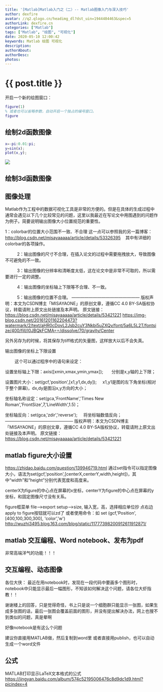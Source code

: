 ```yaml
---
title: '[Matlab]Matlab入门之（二）-- Matlab图像入门与深入技巧'
author: dexfire
avatar: //q2.qlogo.cn/headimg_dl?dst_uin=1944404463&spec=5
authorLink: dexfire.cn
categories: ["Matlab"]
tags: ["Matlab", "绘图", "可视化"]
date: 2020-05-10 12:00:42
keywords: Matlab 绘图 可视化
description:
authorAbout:
authorDesc:
photos:
---
```


# {{ post.title }}

开启一个新的绘图窗口：
```matlab
figure(1)
% 或者也可以省略参数，自动开启一个独占的编号窗口。
figure
```


## 绘制2d函数图像

```matlab
x=-pi:0.01:pi;
y=sin(x);
plot(x,y);
```

![](/imgs/QQ截图20200514005100.png)

## 绘制3d函数图像

## 图像处理
 Matlab作为工程中的数据可视化工具是非常的方便的。但是在具体的生成过程中通常会遇见以下几个比较常见的问题，这里以我最近在写论文中用图遇到的问题作为例子。简要说明输出图像大小位置规范的重要性。

 
  1：colorbar的位置大小范围不一致、不合理
这一点可以参照我的另一篇博客：http://blog.csdn.net/misayaaaaa/article/details/53326395    其中有详细的colorbar的各项操作。

          2：输出图像的尺寸不合理，在插入论文的过程中需要拖拽放大，导致图像不可避免的不一致。

          3：输出图像的分辨率和清晰度太低，这在论文中是非常不可取的，所以需要进行一定的调整。

          4：输出图像的坐标轴上下限等不合理、不一致。

          5：输出图像的位置不合理。
————————————————
版权声明：本文为CSDN博主「MISAYAONE」的原创文章，遵循CC 4.0 BY-SA版权协议，转载请附上原文出处链接及本声明。
原文链接：https://blog.csdn.net/misayaaaaa/article/details/53421221
  https://img-blog.csdn.net/20161201162204473?watermark/2/text/aHR0cDovL2Jsb2cuY3Nkbi5uZXQv/font/5a6L5L2T/fontsize/400/fill/I0JBQkFCMA==/dissolve/70/gravity/Center
  
另外另存为的时候，将其保存为tiff格式的矢量图，这样放大以后不会失真。

输出图像的坐标上下限设置

        这个可以通过程序中的语句来设定：

设置坐标轴上下限：axis([xmin,xmax,ymin,ymax]);       分别是x,y轴的上下限；

设置图片大小：set(gcf,'position',[x1,y1,dx,dy]);     x1,y1是图的左下角坐标(相对于整个屏幕)，dx,dy是图沿x,y方向的大小；

坐标轴名称设定：set(gca,'FrontName','Times New Roman','FrontSize',7,'LineWidth',1.5)；

坐标轴反向：set(gca,'zdir','reverse');     将坐标轴数值反向；
————————————————
版权声明：本文为CSDN博主「MISAYAONE」的原创文章，遵循CC 4.0 BY-SA版权协议，转载请附上原文出处链接及本声明。
原文链接：https://blog.csdn.net/misayaaaaa/article/details/53421221


## matlab figure大小设置
https://zhidao.baidu.com/question/139946719.html
通过set指令可以指定图像大小，语法为set(gcf,'position',[centerX,centerY,width,height])，其中“width”和“height”分别代表宽度和高度来。

centerX为figure的中心点在屏幕的x坐标，centerY为figure的中心点在屏幕的y坐标，和固定图像尺寸没有关系。

figure框菜单
file-->export setup-->size,
输入宽，高，选择相应单位抄
点右边apply to figure按钮就可以zd了
或者使用命令：如
set (gcf,'Position',[400,100,300,300], 'color','w')
http://wuzhi3495.blog.163.com/blog/static/11777398200912611912871/

## matlab 交互编程、Word notebook、发布为pdf
非常高端洋气的功能！！！

## 交互编程、动态图像
各位大侠：
      最近在用notebook时，发现在一段代码中要画多个图形时，notebook中只能显示最后一幅图形，不知该如何解决这个问题，请各位大虾指教！！
	  
	  
谢谢楼上的回答，只是觉得奇怪，书上只是说一个细胞群只能显示一张图，如果生成多张图的话，最后一张图会覆盖前面的图形，并没有提出解决办法，网上也搜不到类似的问题，真是晕啊


好像notebook是有这么个问题

建议你直接用MATLAB做，然后复制到word里
或者直接用publish，也可以自动生成一个word文件

## 公式
MATLAB打印显示LaTeX文本格式的公式
https://jingyan.baidu.com/album/574c52195006476c8d9dc1d9.html?picindex=4


